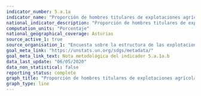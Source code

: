 ```yaml
---
indicator_number: 5.a.1a
indicator_name: "Proporción de hombres titulares de explotaciones agrícolas, respecto al total de hombres trabajadores en la agricultura"
national_indicator_description: "Proporción de hombres titulares de explotaciones agrícolas, respecto al total de hombres trabajadores en la agricultura"
computation_units: "Porcentaje"
national_geographical_coverage: Asturias
source_active_1: true
source_organisation_1: "Encuesta sobre la estructura de las explotaciones agrícolas, INE"
goal_meta_link: "https://unstats.un.org/sdgs/metadata/"
goal_meta_link_text: Nota metodológica del indicador 5.a.1a.b
data_last_update: "06/05/2020"
data_non_statistical: false
reporting_status: complete
graph_title: "Proporción de hombres titulares de explotaciones agrícolas, respecto al total de hombres trabajadores en la agricultura"
graph_type: line
---
```

